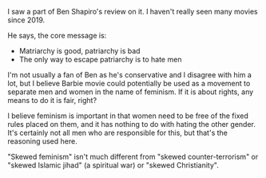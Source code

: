 I saw a part of Ben Shapiro's review on it. I haven't really seen many movies since 2019.

He says, the core message is:
- Matriarchy is good, patriarchy is bad
- The only way to escape patriarchy is to hate men

I'm not usually a fan of Ben as he's conservative and I disagree with him a lot, but I believe Barbie movie could potentially be used as a movement to separate men and women in the name of feminism. If it is about rights, any means to do it is fair, right?

I believe feminism is important in that women need to be free of the fixed rules placed on them, and it has nothing to do with hating the other gender. It's certainly not all men who are responsible for this, but that's the reasoning used here.

"Skewed feminism" isn't much different from "skewed counter-terrorism" or "skewed Islamic jihad" (a spiritual war) or "skewed Christianity".